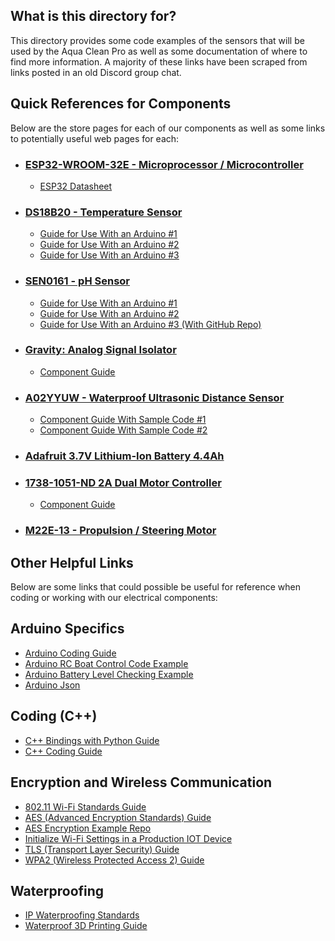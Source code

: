 ## What is this directory for?
This directory provides some code examples of the sensors that will be used by the Aqua Clean Pro as well as some documentation of where to find more information. A majority of these links have been scraped from links posted in an old Discord group chat.

## Quick References for Components
Below are the store pages for each of our components as well as some links to potentially useful web pages for each:
* ### [ESP32-WROOM-32E - Microprocessor / Microcontroller](https://www.digikey.com/en/products/detail/espressif-systems/ESP32-DEVKITC-32E/12091810)
    * [ESP32 Datasheet](https://www.espressif.com/sites/default/files/documentation/esp32_datasheet_en.pdf)
* ### [DS18B20 - Temperature Sensor](https://www.digikey.com/en/products/detail/adafruit-industries-llc/381/5875807)
    * [Guide for Use With an Arduino #1](https://randomnerdtutorials.com/guide-for-ds18b20-temperature-sensor-with-arduino/)
    * [Guide for Use With an Arduino #2](https://lastminuteengineers.com/ds18b20-arduino-tutorial/)
    * [Guide for Use With an Arduino #3](https://www.instructables.com/How-to-use-DS18B20-Temperature-Sensor-Arduino-Tuto/)
* ### [SEN0161 - pH Sensor](https://www.dfrobot.com/product-1025.html)
    * [Guide for Use With an Arduino #1](https://wiki.dfrobot.com/PH_meter_SKU__SEN0161_)
    * [Guide for Use With an Arduino #2](https://wiki.dfrobot.com/Gravity__Analog_pH_Sensor_Meter_Kit_V2_SKU_SEN0161-V2)
    * [Guide for Use With an Arduino #3 (With GitHub Repo)](https://github.com/DFRobot/DFRobot_PH)
* ### [Gravity: Analog Signal Isolator](https://www.digikey.com/en/products/detail/dfrobot/DFR0504/7682221?s=N4IgTCBcDaICIDEBKAGArCgLCAugXyA)
    * [Component Guide](https://wiki.dfrobot.com/Gravity__Analog_Signal_Isolator_SKU_DFR0504)
* ### [A02YYUW - Waterproof Ultrasonic Distance Sensor](https://www.dfrobot.com/product-1935.html)
    * [Component Guide With Sample Code #1](https://wiki.dfrobot.com/_A02YYUW_Waterproof_Ultrasonic_Sensor_SKU_SEN0311)
    * [Component Guide With Sample Code #2](https://werner.rothschopf.net/microcontroller/202201_a02yyuw_ultrasonic_sensor_en.htm)
* ### [Adafruit 3.7V Lithium-Ion Battery 4.4Ah](https://nam04.safelinks.protection.outlook.com/GetUrlReputation)
* ### [1738-1051-ND 2A Dual Motor Controller](https://www.digikey.com/en/products/detail/dfrobot/DRI0002/6588473?utm_adgroup=&utm_source=google&utm_medium=cpc&utm_campaign=PMax%20Shopping_Product_Low%20ROAS%20Categories&utm_term=&utm_content=&utm_id=go_cmp-20243063506_adg-_ad-__dev-c_ext-_prd-6588473_sig-Cj0KCQiAuqKqBhDxARIsAFZELmIqE0Obki9SIv_1RAhfSpz6R2HlCnU7cCrUpUIPyJCPrVYMgs9EixMaAn-gEALw_wcB&gclid=Cj0KCQiAuqKqBhDxARIsAFZELmIqE0Obki9SIv_1RAhfSpz6R2HlCnU7cCrUpUIPyJCPrVYMgs9EixMaAn-gEALw_wcB)
    * [Component Guide](https://www.application-datasheet.com/pdf/dfrobot/508812/dri0002.html)
* ### [M22E-13 - Propulsion / Steering Motor](https://www.digikey.com/en/products/detail/nmb-technologies-corporation/M22E-13/16677246)

## Other Helpful Links
Below are some links that could possible be useful for reference when coding or working with our electrical components:

## Arduino Specifics
* [Arduino Coding Guide](https://manual.eg.poly.edu/index.php/Arduino_Coding_Guide)
* [Arduino RC Boat Control Code Example](https://forum.arduino.cc/t/movement-of-rudder-on-rc-boat/679347/3)
* [Arduino Battery Level Checking Example](https://forum.arduino.cc/t/battery-level-check-using-arduino/424054/3)
* [Arduino Json](https://arduinojson.org/)

## Coding (C++)
* [C++ Bindings with Python Guide](https://www.blopig.com/blog/2021/03/c-python-bindings-in-5-minutes/)
* [C++ Coding Guide](https://google.github.io/styleguide/cppguide.html)

## Encryption and Wireless Communication
* [802.11 Wi-Fi Standards Guide](https://www.lifewire.com/wireless-standards-802-11a-802-11b-g-n-and-802-11ac-816553)
* [AES (Advanced Encryption Standards) Guide](https://www.techtarget.com/searchsecurity/definition/Advanced-Encryption-Standard#:~:text=The%20Advanced%20Encryption%20Standard%20(AES)%20is%20a%20symmetric%20block%20cipher,cybersecurity%20and%20electronic%20data%20protection)
* [AES Encryption Example Repo](https://github.com/kokke/tiny-AES-c)
* [Initialize Wi-Fi Settings in a Production IOT Device](https://electronics.stackexchange.com/questions/495541/how-to-initialize-wifi-settings-in-a-production-iot-device)
* [TLS (Transport Layer Security) Guide](https://www.cloudflare.com/learning/ssl/transport-layer-security-tls/)
* [WPA2 (Wireless Protected Access 2) Guide](https://www.avg.com/en/signal/what-is-wpa2?irclickid=wXKQTByKdxyPRKgyVZW3OVjDUkFX1eQ323ZMU80&irgwc=1&utm_medium=affiliate&utm_source=impact&utm_content=1569224&utm_campaign=312305&programType=Impact&clickID=wXKQTByKdxyPRKgyVZW3OVjDUkFX1eQ323ZMU80&TrafficSource=Affiliate&partnerID=312305)

## Waterproofing
* [IP Waterproofing Standards](https://uk.rs-online.com/web/content/discovery/ideas-and-advice/ip-ratings)
* [Waterproof 3D Printing Guide](https://all3dp.com/2/waterproof-3d-print-pla/)